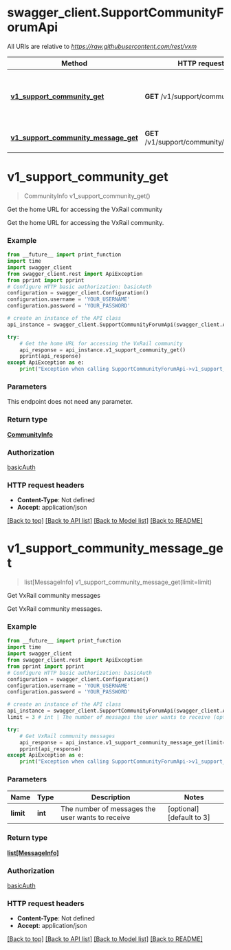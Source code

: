 # swagger_client.SupportCommunityForumApi

All URIs are relative to *https://raw.githubusercontent.com/rest/vxm*

Method | HTTP request | Description
------------- | ------------- | -------------
[**v1_support_community_get**](SupportCommunityForumApi.md#v1_support_community_get) | **GET** /v1/support/community | Get the home URL for accessing the VxRail community
[**v1_support_community_message_get**](SupportCommunityForumApi.md#v1_support_community_message_get) | **GET** /v1/support/community/messages | Get VxRail community messages

# **v1_support_community_get**
> CommunityInfo v1_support_community_get()

Get the home URL for accessing the VxRail community

Get the home URL for accessing the VxRail community.

### Example
```python
from __future__ import print_function
import time
import swagger_client
from swagger_client.rest import ApiException
from pprint import pprint
# Configure HTTP basic authorization: basicAuth
configuration = swagger_client.Configuration()
configuration.username = 'YOUR_USERNAME'
configuration.password = 'YOUR_PASSWORD'

# create an instance of the API class
api_instance = swagger_client.SupportCommunityForumApi(swagger_client.ApiClient(configuration))

try:
    # Get the home URL for accessing the VxRail community
    api_response = api_instance.v1_support_community_get()
    pprint(api_response)
except ApiException as e:
    print("Exception when calling SupportCommunityForumApi->v1_support_community_get: %s\n" % e)
```

### Parameters
This endpoint does not need any parameter.

### Return type

[**CommunityInfo**](CommunityInfo.md)

### Authorization

[basicAuth](../README.md#basicAuth)

### HTTP request headers

 - **Content-Type**: Not defined
 - **Accept**: application/json

[[Back to top]](#) [[Back to API list]](../README.md#documentation-for-api-endpoints) [[Back to Model list]](../README.md#documentation-for-models) [[Back to README]](../README.md)

# **v1_support_community_message_get**
> list[MessageInfo] v1_support_community_message_get(limit=limit)

Get VxRail community messages

Get VxRail community messages.

### Example
```python
from __future__ import print_function
import time
import swagger_client
from swagger_client.rest import ApiException
from pprint import pprint
# Configure HTTP basic authorization: basicAuth
configuration = swagger_client.Configuration()
configuration.username = 'YOUR_USERNAME'
configuration.password = 'YOUR_PASSWORD'

# create an instance of the API class
api_instance = swagger_client.SupportCommunityForumApi(swagger_client.ApiClient(configuration))
limit = 3 # int | The number of messages the user wants to receive (optional) (default to 3)

try:
    # Get VxRail community messages
    api_response = api_instance.v1_support_community_message_get(limit=limit)
    pprint(api_response)
except ApiException as e:
    print("Exception when calling SupportCommunityForumApi->v1_support_community_message_get: %s\n" % e)
```

### Parameters

Name | Type | Description  | Notes
------------- | ------------- | ------------- | -------------
 **limit** | **int**| The number of messages the user wants to receive | [optional] [default to 3]

### Return type

[**list[MessageInfo]**](MessageInfo.md)

### Authorization

[basicAuth](../README.md#basicAuth)

### HTTP request headers

 - **Content-Type**: Not defined
 - **Accept**: application/json

[[Back to top]](#) [[Back to API list]](../README.md#documentation-for-api-endpoints) [[Back to Model list]](../README.md#documentation-for-models) [[Back to README]](../README.md)

